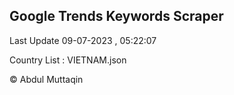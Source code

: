 

## Google Trends Keywords Scraper 
 
Last Update 09-07-2023 , 05:22:07

Country List :
VIETNAM.json



© Abdul Muttaqin 
